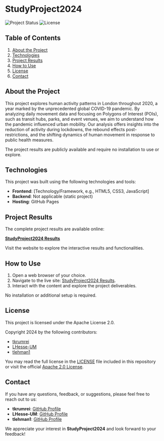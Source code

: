 # StudyProject2024

![Project Status](https://img.shields.io/badge/Status-Active-brightgreen)
![License](https://img.shields.io/badge/License-Apache%202.0-blue)

## Table of Contents

1. [About the Project](#about-the-project)
2. [Technologies](#technologies)
3. [Project Results](#project-results)
4. [How to Use](#how-to-use)
5. [License](#license)
6. [Contact](#contact)

## About the Project

This project explores human activity patterns in London throughout 2020, a year marked by the unprecedented global COVID-19 pandemic. By analyzing daily movement data and focusing on Polygons of Interest (POIs), such as transit hubs, parks, and event venues, we aim to understand how the pandemic influenced urban mobility. Our analysis offers insights into the reduction of activity during lockdowns, the rebound effects post-restrictions, and the shifting dynamics of human movement in response to public health measures.


The project results are publicly available and require no installation to use or explore.

## Technologies

This project was built using the following technologies and tools:

- **Frontend**: [Technology/Framework, e.g., HTML5, CSS3, JavaScript]
- **Backend**: Not applicable (static project)
- **Hosting**: GitHub Pages

## Project Results

The complete project results are available online:

[ **StudyProject2024 Results**](https://tkrumrei.github.io/StudyProject2024/)

Visit the website to explore the interactive results and functionalities.

## How to Use

1. Open a web browser of your choice.
2. Navigate to the live site: [StudyProject2024 Results](https://tkrumrei.github.io/StudyProject2024/).
3. Interact with the content and explore the project deliverables.

No installation or additional setup is required.

## License

This project is licensed under the Apache License 2.0. 

Copyright 2024 by the following contributors:

- [tkrumrei](https://github.com/tkrumrei)
- [LHesse-UM](https://github.com/LHesse-UM)
- [tlehman1](https://github.com/tlehman1)

You may read the full license in the [LICENSE](LICENSE) file included in this repository or visit the official [Apache 2.0 License](http://www.apache.org/licenses/LICENSE-2.0).

## Contact

If you have any questions, feedback, or suggestions, please feel free to reach out to us:

- **tkrumrei**: [GitHub Profile](https://github.com/tkrumrei)
- **LHesse-UM**: [GitHub Profile](https://github.com/LHesse-UM)
- **tlehman1**: [GitHub Profile](https://github.com/tlehman1)

We appreciate your interest in **StudyProject2024** and look forward to your feedback!
